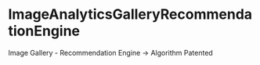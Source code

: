 # ImageAnalyticsGalleryRecommendationEngine
Image Gallery - Recommendation Engine -> Algorithm Patented
